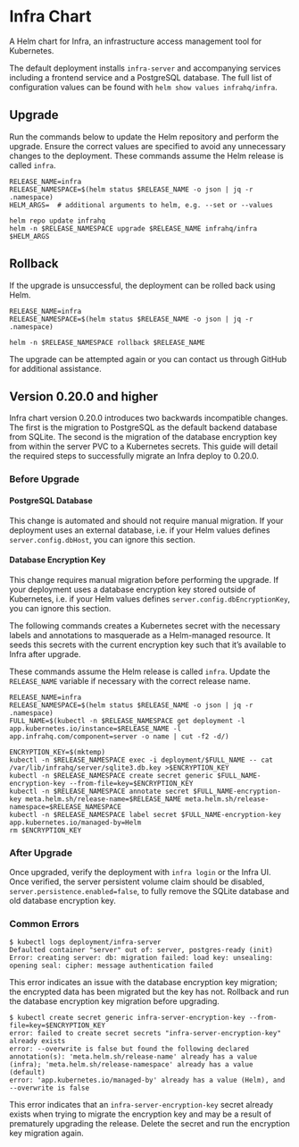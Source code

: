 # Infra Chart

A Helm chart for Infra, an infrastructure access management tool for Kubernetes.

The default deployment installs `infra-server` and accompanying services including a frontend service and a PostgreSQL database. The full list of configuration values can be found with `helm show values infrahq/infra`.

## Upgrade

Run the commands below to update the Helm repository and perform the upgrade. Ensure the correct values are specified to avoid any unnecessary changes to the deployment. These commands assume the Helm release is called `infra`.

```
RELEASE_NAME=infra
RELEASE_NAMESPACE=$(helm status $RELEASE_NAME -o json | jq -r .namespace)
HELM_ARGS=  # additional arguments to helm, e.g. --set or --values

helm repo update infrahq
helm -n $RELEASE_NAMESPACE upgrade $RELEASE_NAME infrahq/infra $HELM_ARGS
```

## Rollback

If the upgrade is unsuccessful, the deployment can be rolled back using Helm.

```
RELEASE_NAME=infra
RELEASE_NAMESPACE=$(helm status $RELEASE_NAME -o json | jq -r .namespace)

helm -n $RELEASE_NAMESPACE rollback $RELEASE_NAME
```

The upgrade can be attempted again or you can contact us through GitHub for additional assistance.

## Version 0.20.0 and higher

Infra chart version 0.20.0 introduces two backwards incompatible changes. The first is the migration to PostgreSQL as the default backend database from SQLite. The second is the migration of the database encryption key from within the server PVC to a Kubernetes secrets. This guide will detail the required steps to successfully migrate an Infra deploy to 0.20.0.

### Before Upgrade

#### PostgreSQL Database

This change is automated and should not require manual migration. If your deployment uses an external database, i.e. if your Helm values defines `server.config.dbHost`, you can ignore this section.

#### Database Encryption Key

This change requires manual migration before performing the upgrade. If your deployment uses a database encryption key stored outside of Kubernetes, i.e. if your Helm values defines `server.config.dbEncryptionKey`, you can ignore this section.

The following commands creates a Kubernetes secret with the necessary labels and annotations to masquerade as a Helm-managed resource. It seeds this secrets with the current encryption key such that it’s available to Infra after upgrade. 

These commands assume the Helm release is called `infra`. Update the `RELEASE_NAME` variable if necessary with the correct release name. 

```
RELEASE_NAME=infra
RELEASE_NAMESPACE=$(helm status $RELEASE_NAME -o json | jq -r .namespace)
FULL_NAME=$(kubectl -n $RELEASE_NAMESPACE get deployment -l app.kubernetes.io/instance=$RELEASE_NAME -l app.infrahq.com/component=server -o name | cut -f2 -d/)

ENCRYPTION_KEY=$(mktemp)
kubectl -n $RELEASE_NAMESPACE exec -i deployment/$FULL_NAME -- cat /var/lib/infrahq/server/sqlite3.db.key >$ENCRYPTION_KEY
kubectl -n $RELEASE_NAMESPACE create secret generic $FULL_NAME-encryption-key --from-file=key=$ENCRYPTION_KEY
kubectl -n $RELEASE_NAMESPACE annotate secret $FULL_NAME-encryption-key meta.helm.sh/release-name=$RELEASE_NAME meta.helm.sh/release-namespace=$RELEASE_NAMESPACE 
kubectl -n $RELEASE_NAMESPACE label secret $FULL_NAME-encryption-key app.kubernetes.io/managed-by=Helm
rm $ENCRYPTION_KEY
```

### After Upgrade

Once upgraded, verify the deployment with `infra login` or the Infra UI. Once verified, the server persistent volume claim should be disabled, `server.persistence.enabled=false`, to fully remove the SQLite database and old database encryption key.

### Common Errors

```
$ kubectl logs deployment/infra-server
Defaulted container "server" out of: server, postgres-ready (init)
Error: creating server: db: migration failed: load key: unsealing: opening seal: cipher: message authentication failed
```

This error indicates an issue with the database encryption key migration; the encrypted data has been migrated but the key has not. Rollback and run the database encryption key migration before upgrading.

```
$ kubectl create secret generic infra-server-encryption-key --from-file=key=$ENCRYPTION_KEY
error: failed to create secret secrets "infra-server-encryption-key" already exists
error: --overwrite is false but found the following declared annotation(s): 'meta.helm.sh/release-name' already has a value (infra); 'meta.helm.sh/release-namespace' already has a value (default)
error: 'app.kubernetes.io/managed-by' already has a value (Helm), and --overwrite is false
```

This error indicates that an `infra-server-encryption-key` secret already exists when trying to migrate the encryption key and may be a result of prematurely upgrading the release. Delete the secret and run the encryption key migration again.
